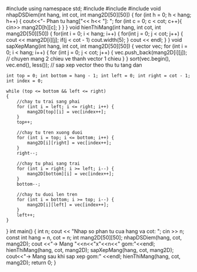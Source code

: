 #include <iostream>
using namespace std;
#include <cmath>
#include<vector>
#include<algorithm>
void nhapDSDiem(int hang, int cot, int mang2D[50][50]) {
    for (int h = 0; h < hang; h++) {
    	cout<<"- Phan tu hang["<< h<< "]: ";
        for (int c = 0; c < cot; c++){
        	cin>> mang2D[h][c];
        }
    }
}
void hienThiMang(int hang, int cot, int mang2D[50][50]) {
        for(int i = 0; i < hang; i++) {
        for(int j = 0; j < cot; j++) {
            cout << mang2D[i][j];
            if(j < cot - 1) cout.width(5);
        }
        cout << endl;
    }
}
void sapXepMang(int hang, int cot, int mang2D[50][50]) {
    vector<int> vec;
    for (int i = 0; i < hang; i++) {
        for (int j = 0; j < cot; j++) {
            vec.push_back(mang2D[i][j]); // chuyen mang 2 chieu ve thanh vector 1 chieu
        }
    }
    sort(vec.begin(), vec.end(), less<int>()); // sap xep vector theo thu tu tang dan

    int top = 0; int bottom = hang - 1; int left = 0; int right = cot - 1;
    int index = 0;

    while (top <= bottom && left <= right)
    {
        //chay tu trai sang phai
        for (int i = left; i <= right; i++) {
            mang2D[top][i] = vec[index++];
        }
        top++;

        //chay tu tren xuong duoi
        for (int i = top; i <= bottom; i++) {
            mang2D[i][right] = vec[index++];
        }
        right--;

        //chay tu phai sang trai
        for (int i = right; i >= left; i--) {
            mang2D[bottom][i] = vec[index++];
        }
        bottom--;

        //chay tu duoi len tren
        for (int i = bottom; i >= top; i--) {
            mang2D[i][left] = vec[index++];
        }
        left++;
    }
}
int main() {
    int n;
    cout << "Nhap so phan tu cua hang va cot: ";
    cin >> n;
    const int hang = n, cot = n;
    int mang2D[50][50];
    nhapDSDiem(hang, cot, mang2D);
    cout <<"-> Mang "<<n<<"x"<<n<<" gom:"<<endl;
    hienThiMang(hang, cot, mang2D);
    sapXepMang(hang, cot, mang2D);
    cout<<"-> Mang sau khi sap xep gom:" <<endl;
    hienThiMang(hang, cot, mang2D);
    return 0;
}
 

